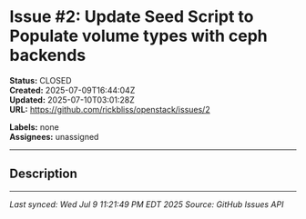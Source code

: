 # Issue #2: Update Seed Script to Populate volume types with ceph backends

**Status:** CLOSED  
**Created:** 2025-07-09T16:44:04Z  
**Updated:** 2025-07-10T03:01:28Z  
**URL:** https://github.com/rickbliss/openstack/issues/2

**Labels:** none  
**Assignees:** unassigned

---

## Description



---

*Last synced: Wed Jul  9 11:21:49 PM EDT 2025*
*Source: GitHub Issues API*
